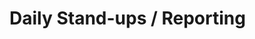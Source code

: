 # Daily Stand-ups / Reporting

<include from="snippets-library.md" xmlns="" element-id="daily_standup_details"/>

<include from="snippets-library.md" element-id="daily_standup_agenda"/>

<include from="snippets-library.md" element-id="daily_standup_reporting"/>
